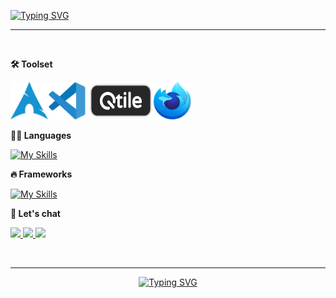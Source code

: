 
<a href="https://git.io/typing-svg"><img src="https://readme-typing-svg.demolab.com?font=Cascadia+Code&weight=500&size=35&duration=2000&pause=800&color=ADD8E6&center=true&vCenter=true&width=435&lines=Welcome+to+my+GitHub!;I'm+Mohammed+Jabbar" alt="Typing SVG" /></a>
<hr/><br/>

**🛠️ Toolset**

<img src="./arch.svg" height="60" width="60"><img src="./code.svg" height="60" width="60"> <img src="./qtile.png" height="60" width="105"><img src="./firefox.svg" height="60" width="60">

**👨‍💻 Languages**

[![My Skills](https://skillicons.dev/icons?i=ts,php,nodejs,mysql,mongodb)](https://skillicons.dev)
<br />

**🔥 Frameworks**

[![My Skills](https://skillicons.dev/icons?i=react,nextjs,sass,tailwind,bootstrap)](https://skillicons.dev)
<br />

**💬 Let's chat**
<div>
    <a href="https://mohammedd.com" target="_blank">
        <img src="https://img.shields.io/badge/website-24292E?style=for-the-badge&logo=About.me&logoColor=white" target="_blank" /> 
    </a>
    <a href="https://t.me/mohammed_jabbar_019" target="_blank">
        <img src="https://img.shields.io/badge/Telegram-24292E?style=for-the-badge&logo=telegram&logoColor=white" target="_blank" /> 
    </a>
    <a href="https://twitter.com/Mohammedjabbar0" target="_blank">
        <img src="https://img.shields.io/badge/Twitter-24292E?style=for-the-badge&logo=twitter&logoColor=white" target="_blank" /> 
    </a>
</div>

<br/><hr/>

<p align="center">
  <a href="https://git.io/typing-svg"><img src="https://readme-typing-svg.demolab.com?font=Cascadia+Code&weight=500&size=22&duration=2000&pause=800&color=ADD8E6&center=true&vCenter=true&width=435&lines=Thanks+for+visiting!+%E2%9C%8C%EF%B8%8F;Shoot+me+a+message+on+Telegram;Always+learning%2C+never+not+growing;Full-stack%3F+more+like+full-snack;Teamwork+makes+the+dream+work" alt="Typing SVG" /></a>
</p>
